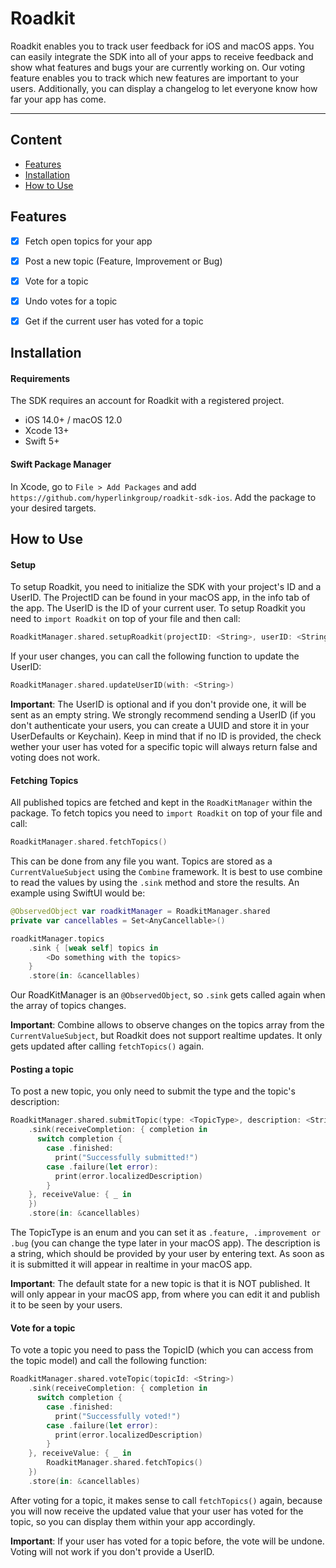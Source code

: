 # Roadkit

Roadkit enables you to track user feedback for iOS and macOS apps. You can easily integrate the SDK into all of your apps to receive feedback and show what features and bugs your are currently working on. Our voting feature enables you to track which new features are important to your users. Additionally, you can display a changelog to let everyone know how far your app has come.


---


## Content
- [Features](#features)
- [Installation](#installation)
- [How to Use](#how-to-use)


## Features
- [x] Fetch open topics for your app
- [x] Post a new topic (Feature, Improvement or Bug)
- [x] Vote for a topic
- [x] Undo votes for a topic
- [x] Get if the current user has voted for a topic


## Installation
#### Requirements
The SDK requires an account for Roadkit with a registered project.

- iOS 14.0+ / macOS 12.0
- Xcode 13+
- Swift 5+

#### Swift Package Manager
In Xcode, go to `File > Add Packages` and add `https://github.com/hyperlinkgroup/roadkit-sdk-ios`. Add the package to your desired targets.


## How to Use
#### Setup
To setup Roadkit, you need to initialize the SDK with your project's ID and a UserID. The ProjectID can be found in your macOS app, in the info tab of the app. The UserID is the ID of your current user. To setup Roadkit you need to `import Roadkit` on top of your file and then call:
```Swift
RoadkitManager.shared.setupRoadkit(projectID: <String>, userID: <String>)
```

If your user changes, you can call the following function to update the UserID:
```Swift
RoadkitManager.shared.updateUserID(with: <String>)
```

**Important**: The UserID is optional and if you don't provide one, it will be sent as an empty string. We strongly recommend sending a UserID (if you don't authenticate your users, you can create a UUID and store it in your UserDefaults or Keychain). Keep in mind that if no ID is provided, the check wether your user has voted for a specific topic will always return false and voting does not work.

#### Fetching Topics
All published topics are fetched and kept in the `RoadKitManager` within the package.
To fetch topics you need to `import Roadkit` on top of your file and call:
```Swift
RoadkitManager.shared.fetchTopics()
```
This can be done from any file you want. Topics are stored as a `CurrentValueSubject` using the `Combine` framework. It is best to use combine to read the values by using the `.sink` method and store the results. An example using SwiftUI would be:
```Swift
@ObservedObject var roadkitManager = RoadkitManager.shared
private var cancellables = Set<AnyCancellable>()

roadkitManager.topics
    .sink { [weak self] topics in
        <Do something with the topics>
    }
    .store(in: &cancellables)
```

Our RoadKitManager is an `@ObservedObject`, so `.sink` gets called again when the array of topics changes.

**Important**: Combine allows to observe changes on the topics array from the `CurrentValueSubject`, but Roadkit does not support realtime updates. It only gets updated after calling `fetchTopics()` again.

#### Posting a topic
To post a new topic, you only need to submit the type and the topic's description:
```Swift
RoadkitManager.shared.submitTopic(type: <TopicType>, description: <String>)
    .sink(receiveCompletion: { completion in
      switch completion {
        case .finished:
          print("Successfully submitted!")
        case .failure(let error):
          print(error.localizedDescription)
        }
    }, receiveValue: { _ in
    })
    .store(in: &cancellables)
```
The TopicType is an enum and you can set it as `.feature, .improvement or .bug` (you can change the type later in your macOS app). The description is a string, which should be provided by your user by entering text. As soon as it is submitted it will appear in realtime in your macOS app.

**Important**: The default state for a new topic is that it is NOT published. It will only appear in your macOS app, from where you can edit it and publish it to be seen by your users.

#### Vote for a topic
To vote a topic you need to pass the TopicID (which you can access from the topic model) and call the following function:
```Swift
RoadkitManager.shared.voteTopic(topicId: <String>)
    .sink(receiveCompletion: { completion in
      switch completion {
        case .finished:
          print("Successfully voted!")
        case .failure(let error):
          print(error.localizedDescription)
        }
    }, receiveValue: { _ in
        RoadkitManager.shared.fetchTopics()
    })
    .store(in: &cancellables)
```

After voting for a topic, it makes sense to call `fetchTopics()` again, because you will now receive the updated value that your user has voted for the topic, so you can display them within your app accordingly.

**Important**: If your user has voted for a topic before, the vote will be undone. Voting will not work if you don't provide a UserID.

